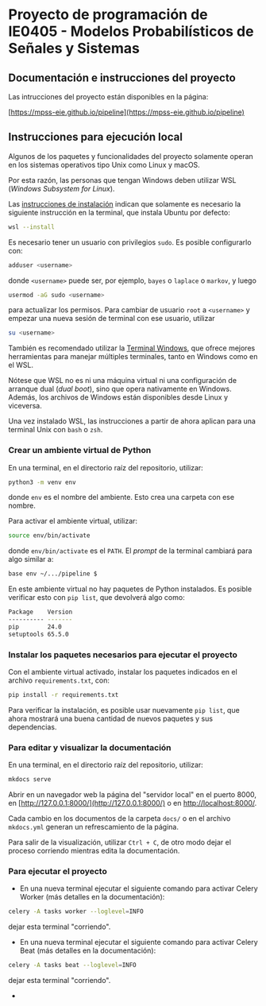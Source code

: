 # Proyecto de programación de IE0405 - Modelos Probabilísticos de Señales y Sistemas

## Documentación e instrucciones del proyecto

Las intrucciones del proyecto están disponibles en la página:

[https://mpss-eie.github.io/pipeline](https://mpss-eie.github.io/pipeline)

## Instrucciones para ejecución local

Algunos de los paquetes y funcionalidades del proyecto solamente operan en los sistemas operativos tipo Unix como Linux y macOS.

Por esta razón, las personas que tengan Windows deben utilizar WSL (*Windows Subsystem for Linux*).

Las [instrucciones de instalación](https://learn.microsoft.com/es-mx/windows/wsl/install) indican que solamente es necesario la siguiente instrucción en la terminal, que instala Ubuntu por defecto:

```bash
wsl --install
```

Es necesario tener un usuario con privilegios `sudo`. Es posible configurarlo con:

```bash
adduser <username>
```

donde `<username>` puede ser, por ejemplo, `bayes` o `laplace` o `markov`, y luego

```bash
usermod -aG sudo <username>
```

para actualizar los permisos. Para cambiar de usuario `root` a `<username>` y empezar una nueva sesión de terminal con ese usuario, utilizar

```bash
su <username>
```

También es recomendado utilizar la [Terminal Windows](https://learn.microsoft.com/es-es/windows/terminal/install), que ofrece mejores herramientas para manejar múltiples terminales, tanto en Windows como en el WSL. 

Nótese que WSL no es ni una máquina virtual ni una configuración de arranque dual (*dual boot*), sino que opera nativamente en Windows. Además, los archivos de Windows están disponibles desde Linux y viceversa.

Una vez instalado WSL, las instrucciones a partir de ahora aplican para una terminal Unix con `bash` o `zsh`.

### Crear un ambiente virtual de Python

En una terminal, en el directorio raíz del repositorio, utilizar:

```bash
python3 -m venv env
```

donde `env` es el nombre del ambiente. Esto crea una carpeta con ese nombre.

Para activar el ambiente virtual, utilizar:

```bash
source env/bin/activate
```

donde `env/bin/activate` es el `PATH`. El *prompt* de la terminal cambiará para algo similar a:

```bash
base env ~/.../pipeline $
```

En este ambiente virtual no hay paquetes de Python instalados. Es posible verificar esto con `pip list`, que devolverá algo como:

```bash
Package    Version
---------- -------
pip        24.0
setuptools 65.5.0
```

### Instalar los paquetes necesarios para ejecutar el proyecto

Con el ambiente virtual activado, instalar los paquetes indicados en el archivo `requirements.txt`, con:

```bash
pip install -r requirements.txt
```

Para verificar la instalación, es posible usar nuevamente `pip list`, que ahora mostrará una buena cantidad de nuevos paquetes y sus dependencias.

### Para editar y visualizar la documentación

En una terminal, en el directorio raíz del repositorio, utilizar:

```bash
mkdocs serve
```

Abrir en un navegador web la página del "servidor local" en el puerto 8000, en [http://127.0.0.1:8000/](http://127.0.0.1:8000/) o en [http://localhost:8000/](http://localhost:8000/).

Cada cambio en los documentos de la carpeta `docs/` o en el archivo `mkdocs.yml` generan un refrescamiento de la página.

Para salir de la visualización, utilizar `Ctrl + C`, de otro modo dejar el proceso corriendo mientras edita la documentación.

### Para ejecutar el proyecto

- En una nueva terminal ejecutar el siguiente comando para activar Celery Worker (más detalles en la documentación):

```bash
celery -A tasks worker --loglevel=INFO
```

dejar esta terminal "corriendo".

- En una nueva terminal ejecutar el siguiente comando para activar Celery Beat (más detalles en la documentación):

```bash
celery -A tasks beat --loglevel=INFO
```

dejar esta terminal "corriendo".

- 

